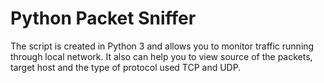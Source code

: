 # Python Packet Sniffer

The script is created in Python 3 and allows you to monitor traffic running through local network. It also can help you to view source of the packets, target host and the type of protocol used TCP and UDP.
